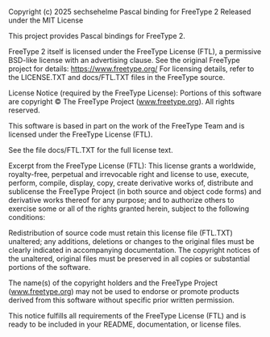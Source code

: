 Copyright (c) 2025 sechsehelme
Pascal binding for FreeType 2
Released under the MIT License

This project provides Pascal bindings for FreeType 2.

FreeType 2 itself is licensed under the FreeType License (FTL), a permissive BSD-like license with an advertising clause.
See the original FreeType project for details: https://www.freetype.org/
For licensing details, refer to the LICENSE.TXT and docs/FTL.TXT files in the FreeType source.

License Notice (required by the FreeType License):
Portions of this software are copyright © The FreeType Project (www.freetype.org).
All rights reserved.

This software is based in part on the work of the FreeType Team and is licensed under the FreeType License (FTL).

See the file docs/FTL.TXT for the full license text.

Excerpt from the FreeType License (FTL):
This license grants a worldwide, royalty-free, perpetual and irrevocable right and license to use, execute, perform, compile, display, copy, create derivative works of, distribute and sublicense the FreeType Project (in both source and object code forms) and derivative works thereof for any purpose; and to authorize others to exercise some or all of the rights granted herein, subject to the following conditions:

Redistribution of source code must retain this license file (FTL.TXT) unaltered; any additions, deletions or changes to the original files must be clearly indicated in accompanying documentation. The copyright notices of the unaltered, original files must be preserved in all copies or substantial portions of the software.

The name(s) of the copyright holders and the FreeType Project (www.freetype.org) may not be used to endorse or promote products derived from this software without specific prior written permission.

This notice fulfills all requirements of the FreeType License (FTL) and is ready to be included in your README, documentation, or license files.
